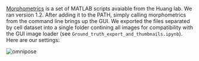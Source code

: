 [Morphometrics](https://simtk.org/projects/morphometrics) is a set of MATLAB scripts avaiable from the Huang lab. We ran version 1.2. After adding it to the PATH, simply calling morphometrics from the command line brings up the GUI. We exported the files separated by cell dataset into a single folder contining all images for compatibility with the GUI image loader (see `Ground_truth_export_and_thumbnails.ipynb`). Here are our settings:

<img src="https://github.com/kevinjohncutler/omnipose/blob/main/figures/Morphometrics/mm_settings.png?raw=true" title="omnipose" alt="omnipose" align="center" vspace = "0">
